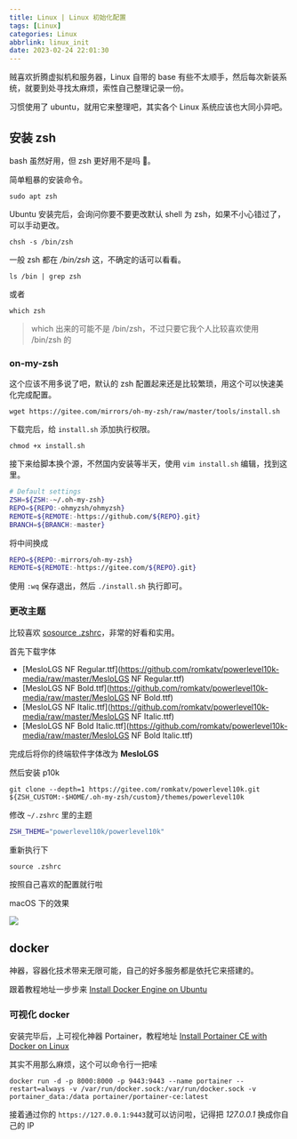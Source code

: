 ```yaml
---
title: Linux | Linux 初始化配置
tags: [Linux]
categories: Linux
abbrlink: linux_init
date: 2023-02-24 22:01:30
---
```


贼喜欢折腾虚拟机和服务器，Linux 自带的 base 有些不太顺手，然后每次新装系统，就要到处寻找太麻烦，索性自己整理记录一份。

习惯使用了 ubuntu，就用它来整理吧，其实各个 Linux 系统应该也大同小异吧。

<!-- more -->

## 安装 zsh

bash 虽然好用，但 zsh 更好用不是吗 🤔。

简单粗暴的安装命令。

```shell
sudo apt zsh
```

Ubuntu 安装完后，会询问你要不要更改默认 shell 为 zsh，如果不小心错过了，可以手动更改。

```shell
chsh -s /bin/zsh
```

一般 zsh 都在 _/bin/zsh_ 这，不确定的话可以看看。

```shell
ls /bin | grep zsh
```

或者

```shell
which zsh
```

> which 出来的可能不是 /bin/zsh，不过只要它我个人比较喜欢使用 /bin/zsh 的

### on-my-zsh

这个应该不用多说了吧，默认的 zsh 配置起来还是比较繁琐，用这个可以快速美化完成配置。

```shell
wget https://gitee.com/mirrors/oh-my-zsh/raw/master/tools/install.sh
```

下载完后，给 `install.sh` 添加执行权限。

```shell
chmod +x install.sh
```

接下来给脚本换个源，不然国内安装等半天，使用 `vim install.sh` 编辑，找到这里。

```sh
# Default settings
ZSH=${ZSH:-~/.oh-my-zsh}
REPO=${REPO:-ohmyzsh/ohmyzsh}
REMOTE=${REMOTE:-https://github.com/${REPO}.git}
BRANCH=${BRANCH:-master}
```

将中间换成

```sh
REPO=${REPO:-mirrors/oh-my-zsh}
REMOTE=${REMOTE:-https://gitee.com/${REPO}.git}
```

使用 `:wq` 保存退出，然后 `./install.sh` 执行即可。

### 更改主题

比较喜欢 [sosource .zshrc](https://github.com/romkatv/powerlevel10k)，非常的好看和实用。

首先下载字体

- [MesloLGS NF Regular.ttf](https://github.com/romkatv/powerlevel10k-media/raw/master/MesloLGS NF Regular.ttf)
- [MesloLGS NF Bold.ttf](https://github.com/romkatv/powerlevel10k-media/raw/master/MesloLGS NF Bold.ttf)
- [MesloLGS NF Italic.ttf](https://github.com/romkatv/powerlevel10k-media/raw/master/MesloLGS NF Italic.ttf)
- [MesloLGS NF Bold Italic.ttf](https://github.com/romkatv/powerlevel10k-media/raw/master/MesloLGS NF Bold Italic.ttf)

完成后将你的终端软件字体改为 **MesloLGS**

然后安装 p10k

```shell
git clone --depth=1 https://gitee.com/romkatv/powerlevel10k.git ${ZSH_CUSTOM:-$HOME/.oh-my-zsh/custom}/themes/powerlevel10k
```

修改 `~/.zshrc` 里的主题

```sh
ZSH_THEME="powerlevel10k/powerlevel10k"
```

重新执行下

```shell
source .zshrc
```

按照自己喜欢的配置就行啦

macOS 下的效果

![](https://files.zuiyu1818.cn/Linux/powerlevel10k.png)

## docker

神器，容器化技术带来无限可能，自己的好多服务都是依托它来搭建的。

跟着教程地址一步步来 [Install Docker Engine on Ubuntu](https://docs.docker.com/engine/install/ubuntu/)

### 可视化 docker

安装完毕后，上可视化神器 Portainer，教程地址 [Install Portainer CE with Docker on Linux](https://docs.portainer.io/start/install-ce/server/docker/linux)

其实不用那么麻烦，这个可以命令行一把嗦

```shell
docker run -d -p 8000:8000 -p 9443:9443 --name portainer --restart=always -v /var/run/docker.sock:/var/run/docker.sock -v portainer_data:/data portainer/portainer-ce:latest
```

接着通过你的 `https://127.0.0.1:9443`就可以访问啦，记得把 _127.0.0.1_ 换成你自己的 IP
